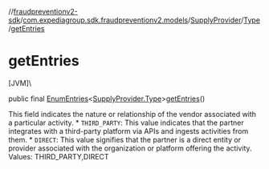 //[fraudpreventionv2-sdk](../../../../index.md)/[com.expediagroup.sdk.fraudpreventionv2.models](../../index.md)/[SupplyProvider](../index.md)/[Type](index.md)/[getEntries](get-entries.md)

# getEntries

[JVM]\

public final [EnumEntries](https://kotlinlang.org/api/latest/jvm/stdlib/kotlin.enums/-enum-entries/index.html)&lt;[SupplyProvider.Type](index.md)&gt;[getEntries](get-entries.md)()

This field indicates the nature or relationship of the vendor associated with a particular activity. * `THIRD_PARTY`: This value indicates that the partner integrates with a third-party platform via APIs and ingests activities from them. * `DIRECT`: This value signifies that the partner is a direct entity or provider associated with the organization or platform offering the activity. Values: THIRD_PARTY,DIRECT
